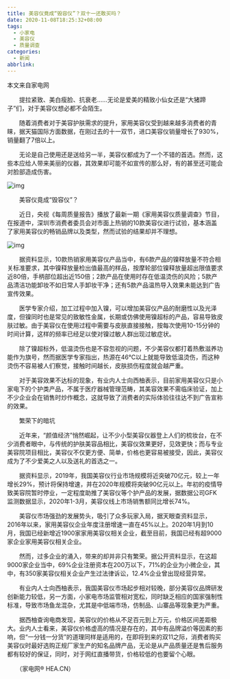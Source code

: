 ```yaml
---
title: 美容仪竟成“毁容仪”？双十一还敢买吗？
date: 2020-11-08T18:25:32+08:00
tags:
  - 小家电
  - 美容仪
  - 质量调查
categories:
  - 新闻
abbrlink:
---
```


本文来自家电网

　　提拉紧致、美白瘦脸、抗衰老……无论是爱美的精致小仙女还是“大猪蹄子”们，对于美容仪想必都不会陌生。

　　随着消费者对于美容护肤需求的提升，家用美容仪受到越来越多消费者的青睐，据天猫国际方面数据，在刚过去的十一双节，进口美容仪销量增长了930%，销量翻了7倍以上。

　　无论是自己使用还是送给另一半，美容仪都成为了一个不错的首选。然而，这些本应给人带来美丽的仪器，其效果却可能不如宣传的那么好，有的甚至还可能会对脸部造成伤害。

![img](https://cdn.jsdelivr.net/gh/yakeing/Documentation@main/Hexo/images/dd49-kcaeqzw9449070.png)

　　美容仪竟成“毁容仪”？

　　近日，央视《每周质量报告》播放了最新一期《家用美容仪质量调查》节目，在报道中，深圳市消费者委员会对市面上热销的10款美容仪进行试验，基本涵盖了家用美容仪的畅销品牌以及类型，然而试验的结果却并不理想。

![img](https://cdn.jsdelivr.net/gh/yakeing/Documentation@main/Hexo/images/c86d-kcaeqzw9449124.png)

　　据资料显示，10款热销家用美容仪产品当中，有6款产品的镍释放量不符合相关标准要求，其中镍释放量检出值最高的样品，按摩轮部位镍释放量超出限值要求近80倍，手柄部位超出近150倍；2款产品在使用时存在低温烫伤的风险；5款产品清洁功能卸妆不如日常人手卸妆干净；还有5款产品温热导入效果未能达到广告宣传效果。

　　医学专家介绍，加工过程中加入镍，可以增加美容仪产品的耐磨性以及光泽度，但镍同时也是常见的致敏性金属，长期或仿佛使用镍超标的产品，容易导致皮肤过敏。由于美容仪在使用过程中需要与皮肤直接接触，按每次使用10-15分钟的时间计算，这样的频率已经足以使对镍过敏人群出现过敏症状。

　　除了镍超标外，低温烫伤也是不容忽视的问题，不少美容仪都打着热敷滋养功能作为旗号，然而据医学专家指出，热源在46℃以上就能导致低温烫伤，而这种烫伤不容易被人们察觉，接触时间越长，皮肤损伤程度就会越严重。

　　对于美容效果不达标的现象，有业内人士向西柚表示，目前家用美容仪只是小家电下的个护类产品，不属于医疗器械管理范畴，其美容效果不需临床验证，加上不少企业会在销售时炒作概念，这就导致了消费者的实际体验往往达不到广告宣称的效果。

　　繁荣下的暗坑

　　近年来，“颜值经济”悄然崛起，让不少小型美容仪器登上人们的梳妆台，在不少消费者眼中，与传统的护肤美容品相比，美容仪效果更好，见效更快；而与专业美容院项目相比，美容仪不仅更方便、简单，价格也更容易被接受，因此，美容仪成为了不少爱美之人以及送礼的首选之一。

　　据资料显示，2019年，我国美容仪行业市场规模将近突破70亿元，较上一年增长29%，预计将保持增速，并在2020年规模将突破90亿元以上。年初的疫情导致美容院暂时停业，一定程度助推了美容仪等个护产品的发展，据数据公司GFK监测数据显示，2020年1-3月，美容仪线上市场销售额同比增长74%。

　　美容仪市场强劲的发展势头，吸引了众多玩家入局，据天眼查资料显示，2016年以来，家用美容仪企业年度注册增速一直在45%以上。2020年1月到10月，我国已经新增近1900家家用美容仪相关企业，截至目前，我国已经有超9000家企业家用美容仪相关企业。

　　然而，过多企业的涌入，带来的却并非只有繁荣。据公开资料显示，在这超9000家企业当中，69%企业注册资本在200万以下，71%的企业为小微企业，其中，有350家美容仪相关企业产生过法律诉讼，12.4%企业曾出现经营异常。

　　有业内人士向西柚表示，我国美容仪市场起步相对较晚，部分美容仪品牌研发创新能力较低，另一方面，小家电市场监管相对宽松，同时缺乏相应的国家强制性标准，导致市场鱼龙混杂，尤其是中低端市场，仿制品、山寨品等现象更为严重。

　　据西柚查询电商发现，美容仪的价格从不足百元到上万元，价格区间差距极大。业内人士看来，美容仪价格虚高的情况是存在的，其中有品牌溢价等因素的影响，但“一分钱一分货”的道理同样是适用的，在即将到来的双11之际，消费者购买美容仪时最好选购正规厂家生产的知名品牌产品，无论是从产品质量还是售后服务都有较好的保证，同时，对于网红直播带货，价格较低的也要留个心眼。

　　（家电网® HEA.CN）
